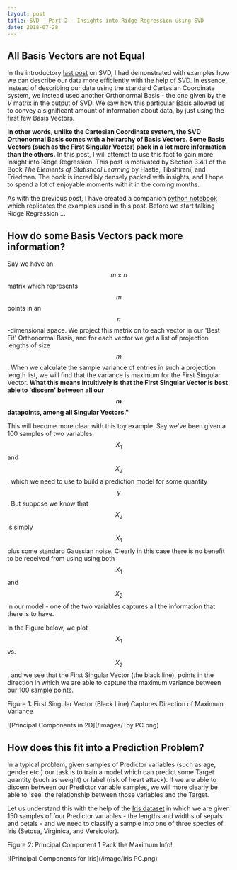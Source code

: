 ```yaml
---
layout: post
title: SVD - Part 2 - Insights into Ridge Regression using SVD
date: 2018-07-28
---
```

## All Basis Vectors are not Equal
In the introductory [last post](https://talwarabhimanyu.github.io/blog/2018/07/21/svd) on SVD, I had demonstrated with examples how we can describe our data more efficiently with the help of SVD. In essence, instead of describing our data using the standard Cartesian Coordinate system, we instead used another Orthonormal Basis - the one given by the $V$ matrix in the output of SVD. We saw how this particular Basis allowed us to convey a significant amount of information about data, by just using the first few Basis Vectors. 

**In other words, unlike the Cartesian Coordinate system, the SVD Orthonormal Basis comes with a heirarchy of Basis Vectors. Some Basis Vectors (such as the First Singular Vector) pack in a lot more information than the others.** In this post, I will attempt to use this fact to gain more insight into Ridge Regression. This post is motivated by Section 3.4.1 of the Book _The Elements of Statistical Learning_ by Hastie, Tibshirani, and Friedman. The book is incredibly densely packed with insights, and I hope to spend a lot of enjoyable moments with it in the coming months.

As with the previous post, I have created a companion [python notebook]() which replicates the examples used in this post. Before we start talking Ridge Regression ...

## How do some Basis Vectors pack more information?
Say we have an $$m \times n$$ matrix which represents $$m$$ points in an $$n$$-dimensional space. We project this matrix on to each vector in our 'Best Fit' Orthonormal Basis, and for each vector we get a list of projection lengths of size $$m$$. When we calculate the sample variance of entries in such a projection length list, we will find that the variance is maximum for the First Singular Vector. **What this means intuitively is that the First Singular Vector is best able to 'discern' between all our $$m$$ datapoints, among all Singular Vectors."**

This will become more clear with this toy example. Say we've been given a 100 samples of two variables $$X_1$$ and $$X_2$$, which we need to use to build a prediction model for some quantity $$y$$. But suppose we know that $$X_2$$ is simply $$X_1$$ plus some standard Gaussian noise. Clearly in this case there is no benefit to be received from using using both $$X_1$$ and $$X_2$$ in our model - one of the two variables captures all the information that there is to have.

In the Figure below, we plot $$X_1$$ vs. $$X_2$$, and we see that the First Singular Vector (the black line), points in the direction in which we are able to capture the maximum variance between our 100 sample points.

Figure 1: First Singular Vector (Black Line) Captures Direction of Maximum Variance

![Principal Components in 2D](/images/Toy PC.png)

## How does this fit into a Prediction Problem?
In a typical problem, given samples of Predictor variables (such as age, gender etc.) our task is to train a model which can predict some Target quantity (such as weight) or label (risk of heart attack). If we are able to discern between our Predictor variable samples, we will more clearly be able to 'see' the relationship between those variables and the Target.

Let us understand this with the help of the [Iris dataset](https://en.wikipedia.org/wiki/Iris_flower_data_set) in which we are given 150 samples of four Predictor variables - the lengths and widths of sepals and petals - and we need to classify a sample into one of three species of Iris (Setosa, Virginica, and Versicolor).

Figure 2: Principal Component 1 Pack the Maximum Info!

![Principal Components for Iris](/image/Iris PC.png)
